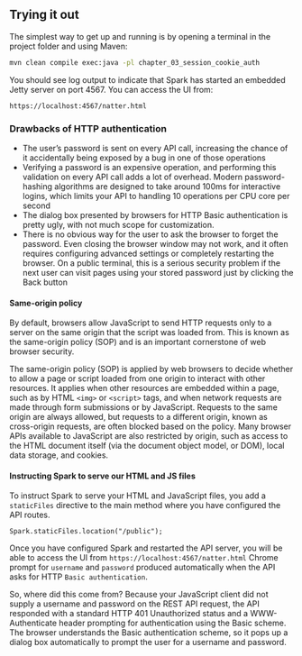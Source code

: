 ## Trying it out
The simplest way to get up and running is by opening a terminal in the project folder and using Maven:
```sh
mvn clean compile exec:java -pl chapter_03_session_cookie_auth
```
You should see log output to indicate that Spark has started an embedded Jetty server on port 4567.
You can access the UI from:
```
https://localhost:4567/natter.html
```

### Drawbacks of HTTP authentication
- The user’s password is sent on every API call, increasing the chance of it accidentally being exposed by a bug in one of those operations
- Verifying a password is an expensive operation, and performing this validation on every API call adds a lot of overhead. Modern password-hashing algorithms are designed to take around 100ms for interactive logins, which limits your API to handling 10 operations per CPU core per second
- The dialog box presented by browsers for HTTP Basic authentication is pretty ugly, with not much scope for customization. 
- There is no obvious way for the user to ask the browser to forget the password. Even closing the browser window may not work, and it often requires configuring advanced settings or completely restarting the browser. On a public terminal, this is a serious security problem if the next user can visit pages using your stored password just by clicking the Back button

#### Same-origin policy
By default, browsers allow JavaScript to send HTTP requests only to a server on the same origin that the script was 
loaded from. This is known as the same-origin policy (SOP) and is an important cornerstone of web browser security.

The same-origin policy (SOP) is applied by web browsers to decide whether to allow a page or script loaded from one 
origin to interact with other resources. It applies when other resources are embedded within a page, such as 
by HTML `<img>` or `<script>` tags, and when network requests are made through form submissions or by JavaScript. 
Requests to the same origin are always allowed, but requests to a different origin, known as cross-origin requests, 
are often blocked based on the policy. Many browser APIs available to JavaScript are also restricted by origin, such 
as access to the HTML document itself (via the document object model, or DOM), local data storage, and cookies. 

#### Instructing Spark to serve our HTML and JS files
To instruct Spark to serve your HTML and JavaScript files, you add a `staticFiles` directive to the main method where 
you have configured the API routes.
```
Spark.staticFiles.location("/public");
```
Once you have configured Spark and restarted the API server, you will be able to access the UI 
from `https://localhost:4567/natter.html`
Chrome prompt for `username` and `password` produced automatically when the API asks for HTTP `Basic authentication`.

So, where did this come from? Because your JavaScript client did not supply a username and password on the 
REST API request, the API responded with a standard HTTP 401 Unauthorized status and a WWW-Authenticate header prompting 
for authentication using the Basic scheme. The browser understands the Basic authentication scheme, so it pops up a 
dialog box automatically to prompt the user for a username and password.